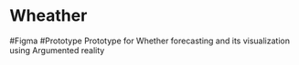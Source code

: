 # Wheather
#Figma
#Prototype
Prototype for Whether forecasting and its visualization using Argumented reality
